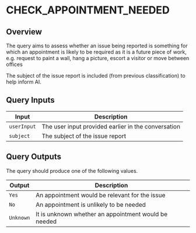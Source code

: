 # CHECK_APPOINTMENT_NEEDED

## Overview

The query aims to assess whether an issue being reported is something for which an appointment is likely to be required as it is a future piece of work, e.g. request to paint a wall, hang a picture, escort a visitor or move between offices

The subject of the issue report is included (from previous classification) to help inform AI.

## Query Inputs

| **Input**   | **Description**                                     |
| ----------- | --------------------------------------------------- |
| `userInput` | The user input provided earlier in the conversation |
| `subject` | The subject of the issue report |



## Query Outputs

The query should produce one of the following values.

| Output     | **Description**                                     |
| ---------- | --------------------------------------------------- |
| `Yes`   | An appointment would be relevant for the issue               |
| `No` | An appointment is unlikely to be needed           |
| `Unknown` | It is unknown whether an appointment would be needed           |



